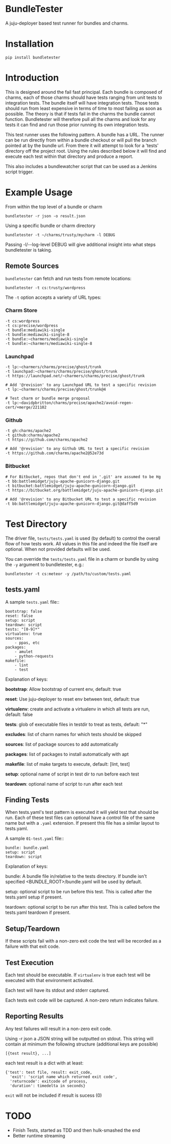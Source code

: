# BundleTester

A juju-deployer based test runner for bundles and charms.

# Installation

    pip install bundletester

# Introduction

This is designed around the fail fast principal. Each bundle is composed of
charms, each of those charms should have tests ranging from unit tests to
integration tests. The bundle itself will have integration tests. Those tests
should run from least expensive in terms of time to most failing as soon as
possible. The theory is that if tests fail in the charms the bundle cannot
function. Bundletester will therefore pull all the charms and look for any
tests it can find and run those prior running its own integration tests.

This test runner uses the following pattern. A bundle has a URL. The runner can
be run directly from within a bundle checkout or will pull the branch pointed
at by the bundle url. From there it will attempt to look for a 'tests'
directory off the project root. Using the rules described below it will find
and execute each test within that directory and produce a report.

This also includes a bundlewatcher script that can be used as a Jenkins script
trigger.

# Example Usage

From within the top level of a bundle or charm

    bundletester -r json -o result.json

Using a specific bundle or charm directory

    bundletester -t ~/charms/trusty/mycharm -l DEBUG

Passing -l/--log-level DEBUG will give additional insight into what steps
bundletester is taking.

## Remote Sources

`bundletester` can fetch and run tests from remote locations:

    bundletester -t cs:trusty/wordpress

The `-t` option accepts a variety of URL types:

### Charm Store

    -t cs:wordpress
    -t cs:precise/wordpress
    -t bundle:mediawiki-single
    -t bundle:mediawiki-single-8
    -t bundle:~charmers/mediawiki-single
    -t bundle:~charmers/mediawiki-single-8

### Launchpad

    -t lp:~charmers/charms/precise/ghost/trunk
    -t launchpad:~charmers/charms/precise/ghost/trunk
    -t https://launchpad.net/~charmers/charms/precise/ghost/trunk

    # Add '@revision' to any Launchpad URL to test a specific revision
    -t lp:~charmers/charms/precise/ghost/trunk@4

    # Test charm or bundle merge proposal
    -t lp:~davidpbritton/charms/precise/apache2/avoid-regen-cert/+merge/221102

### Github

    -t gh:charms/apache2
    -t github:charms/apache2
    -t https://github.com/charms/apache2

    # Add '@revision' to any Github URL to test a specific revision
    -t https://github.com/charms/apache2@52e73d

### Bitbucket

    # For Bitbucket, repos that don't end in '.git' are assumed to be Hg
    -t bb:battlemidget/juju-apache-gunicorn-django.git
    -t bitbucket:battlemidget/juju-apache-gunicorn-django.git
    -t https://bitbucket.org/battlemidget/juju-apache-gunicorn-django.git

    # Add '@revision' to any Bitbucket URL to test a specific revision
    -t bb:battlemidget/juju-apache-gunicorn-django.git@daff5d9

# Test Directory

The driver file, `tests/tests.yaml` is used (by default) to control the overall
flow of how tests work. All values in this file and indeed the file itself are
optional. When not provided defaults will be used.

You can override the `tests/tests.yaml` file in a charm or bundle by
using the `-y` argument to bundletester, e.g.:

    bundletester -t cs:meteor -y /path/to/custom/tests.yaml

## tests.yaml

A sample `tests.yaml` file::

    bootstrap: false
    reset: false
    setup: script
    teardown: script
    tests: "[0-9]*"
    virtualenv: true
    sources:
        - ppas, etc
    packages:
        - amulet
        - python-requests
    makefile:
        - lint
        - test

Explanation of keys:

**bootstrap**: Allow bootstrap of current env, default: true

**reset**: Use juju-deployer to reset env between test, default: true

**virtualenv**: create and activate a virtualenv in which all tests are run, default: false

**tests**: glob of executable files in testdir to treat as tests, default: "\*"

**excludes**: list of charm names for which tests should be skipped

**sources**: list of package sources to add automatically

**packages**: list of packages to install automatically with apt

**makefile**: list of make targets to execute, default: [lint, test]

**setup**: optional name of script in test dir to run before each test

**teardown**: optional name of script to run after each test





## Finding Tests

When tests.yaml's test pattern is executed it will yield test that should be run. Each
of these test files can optional have a control file of the same name but with a `.yaml`
extension. If present this file has a similar layout to tests.yaml.

A sample `01-test.yaml` file::

    bundle: bundle.yaml
    setup: script
    teardown: script

Explanation of keys:

bundle: A bundle file in/relative to the tests directory. If bundle isn't
specified <BUNDLE_ROOT>/bundle.yaml will be used by default.

setup: optional script to be run before this test. This is called after the
tests.yaml setup if present.

teardown: optional script to be run after this test. This is called before the
tests.yaml teardown if present.

## Setup/Teardown

If these scripts fail with a non-zero exit code the test will be recorded as a
failure with that exit code.

## Test Execution

Each test should be executable. If `virtualenv` is true each test will be
executed with that environment activated.

Each test will have its stdout and stderr captured.

Each tests exit code will be captured. A non-zero return indicates failure.

## Reporting Results

Any test failures will result in a non-zero exit code.

Using -r json a JSON string will be outputted on stdout. This string will
contain at minimum the following structure (additional keys are possible)

    [{test result}, ...]

each test result is a dict with at least:

    {'test': test file, result: exit_code,
      'exit': 'script name which returned exit code',
      'returncode': exitcode of process,
      'duration': timedelta in seconds}

`exit` will not be included if result is sucess (0)


# TODO

- Finish Tests, started as TDD and then hulk-smashed the end
- Better runtime streaming
